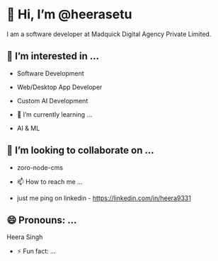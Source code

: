 # 👋 Hi, I’m @heerasetu

I am a software developer at Madquick Digital Agency Private Limited.

## 👀 I’m interested in ...

- Software Development
- Web/Desktop App Developer
- Custom AI Development

- 🌱 I’m currently learning ...

- AI & ML


## 💞️ I’m looking to collaborate on ...

- zoro-node-cms

- 📫 How to reach me ...

- just me ping on linkedin - https://linkedin.com/in/heera9331

## 😄 Pronouns: ...

Heera Singh
  
- ⚡ Fun fact: ...

<!---
heerasetu/heerasetu is a ✨ special ✨ repository because its `README.md` (this file) appears on your GitHub profile.
You can click the Preview link to take a look at your changes.
--->
